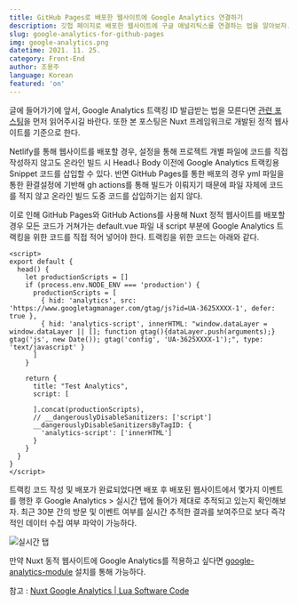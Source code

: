 ```yaml
---
title: GitHub Pages로 배포한 웹사이트에 Google Analytics 연결하기
description: 깃헙 페이지로 배포한 웹사이트에 구글 애널리틱스를 연결하는 법을 알아보자.
slug: google-analytics-for-github-pages
img: google-analytics.png
datetime: 2021. 11. 25.
category: Front-End
author: 조용주
language: Korean
featured: 'on'
---
```


글에 들어가기에 앞서, Google Analytics 트랙킹 ID 발급받는 법을 모른다면 [관련 포스팅](https://www.blog.cosadama.com/google-analytics-tracking-id)을 먼저 읽어주시길 바란다. 또한 본 포스팅은 Nuxt 프레임워크로 개발된 정적 웹사이트를 기준으로 한다.

Netlify를 통해 웹사이트를 배포할 경우, 설정을 통해 프로젝트 개별 파일에 코드를 직접 작성하지 않고도 온라인 빌드 시 Head나 Body 이전에 Google Analytics 트랙킹용 Snippet 코드를 삽입할 수 있다. 반면 GitHub Pages를 통한 배포의 경우 yml 파일을 통한 환결설정에 기반해 gh actions를 통해 빌드가 이뤄지기 때문에 파일 자체에 코드를 적지 않고 온라인 빌드 도중 코드를 삽입하기는 쉽지 않다. 

이로 인해 GitHub Pages와 GitHub Actions를 사용해 Nuxt 정적 웹사이트를 배포할 경우 모든 코드가 거쳐가는 default.vue 파일 내 script 부분에 Google Analytics 트랙킹을 위한 코드를 직접 적어 넣어야 한다. 트랙킹을 위한 코드는 아래와 같다.

```vue
<script>
export default {
  head() {
    let productionScripts = []
    if (process.env.NODE_ENV === 'production') {
      productionScripts = [
        { hid: 'analytics', src: 'https://www.googletagmanager.com/gtag/js?id=UA-3625XXXX-1', defer: true },
        { hid: 'analytics-script', innerHTML: "window.dataLayer = window.dataLayer || []; function gtag(){dataLayer.push(arguments);} gtag('js', new Date()); gtag('config', 'UA-3625XXXX-1');", type: 'text/javascript' }
      ]
    }

    return {
      title: "Test Analytics",
      script: [

      ].concat(productionScripts),
      // __dangerouslyDisableSanitizers: ['script']
      __dangerouslyDisableSanitizersByTagID: {
        'analytics-script': ['innerHTML']
      }
    }
  }
}
</script>
```

트랙킹 코드 작성 및 배포가 완료되었다면 배포 후 배포된 웹사이트에서 몇가지 이벤트를 행한 후 Google Analytics > 실시간 탭에 들어가 제대로 추적되고 있는지 확인해보자. 최근 30분 간의 방문 및 이벤트 여부를 실시간 추적한 결과를 보여주므로 보다 즉각적인 데이터 수집 여부 파악이 가능하다.

![실시간 탭](/google-analytics-for-github-pages/01.png)

만약 Nuxt 동적 웹사이트에 Google Analytics를 적용하고 싶다면 [google-analytics-module](https://github.com/nuxt-community/google-analytics-module) 설치를 통해 가능하다.

참고 : [Nuxt Google Analytics | Lua Software Code](https://code.luasoftware.com/tutorials/nuxtjs/nuxt-google-analytics/)